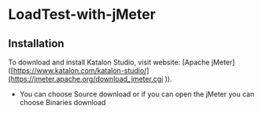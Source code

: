 # LoadTest-with-jMeter


## Installation
To download and install Katalon Studio, visit website: [Apache jMeter]([https://www.katalon.com/katalon-studio/](https://jmeter.apache.org/download_jmeter.cgi )).
- You can choose Source download or if you can open the jMeter you can choose Binaries download




